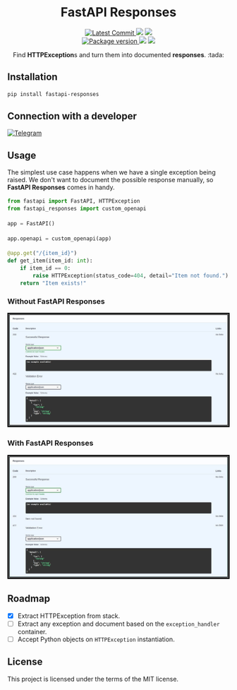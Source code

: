 <h1 align="center">
    <strong>FastAPI Responses</strong>
</h1>
<p align="center">
    <a href="https://github.com/Kludex/fastapi-responses" target="_blank">
        <img src="https://img.shields.io/github/last-commit/Kludex/fastapi-responses" alt="Latest Commit">
    </a>
        <img src="https://img.shields.io/github/workflow/status/Kludex/fastapi-responses/Test">
        <img src="https://img.shields.io/codecov/c/github/Kludex/fastapi-responses">
    <br />
    <a href="https://pypi.org/project/fastapi-responses" target="_blank">
        <img src="https://img.shields.io/pypi/v/fastapi-responses" alt="Package version">
    </a>
    <img src="https://img.shields.io/pypi/pyversions/fastapi-responses">
    <img src="https://img.shields.io/github/license/Kludex/fastapi-responses">
</p>

<p align="center">
    Find <b>HTTPException</b>s and turn them into documented <b>responses</b>. :tada:
</p>

## Installation

``` bash
pip install fastapi-responses
```

## Connection with a developer

[![Telegram](https://img.shields.io/badge/Telegram-Group-blue.svg?logo=telegram)](https://telegram.me/developer_support_bot)

## Usage

The simplest use case happens when we have a single exception being raised. We don't want to document the possible response manually, so **FastAPI Responses** comes in handy.

``` python
from fastapi import FastAPI, HTTPException
from fastapi_responses import custom_openapi

app = FastAPI()

app.openapi = custom_openapi(app)

@app.get("/{item_id}")
def get_item(item_id: int):
    if item_id == 0:
        raise HTTPException(status_code=404, detail="Item not found.")
    return "Item exists!"
```

### Without FastAPI Responses

<img src="./assets/without.jpg" width="1000" title="Without FastAPI responses">

### With FastAPI Responses

<img src="./assets/with.jpg" width="1000" title="With FastAPI responses">

## Roadmap

- [X] Extract HTTPException from stack.
- [ ] Extract any exception and document based on the `exception_handler` container.
- [ ] Accept Python objects on `HTTPException` instantiation.

## License

This project is licensed under the terms of the MIT license.
